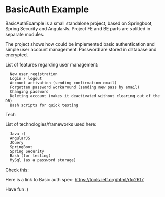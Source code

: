 # BasicAuth Example

BasicAuthExample is a small standalone project, based on Springboot, Spring Security and AngularJs.
Project FE and BE parts are splitted in separate modules. 

The project shows how could be implemented basic authentication and simple 
user account management. Password are stored in database and encrypted. 
 
List of features regarding user management:
  
      New user registration
      Login / logout
      Account activation (sending confirmation email)
      Forgotten password workaround (sending new pass by email)
      Changing password
      Deleting account (makes it deactivated without clearing out of the DB)
      Bash scripts for quick testing
  
Tech
  
List of technologies/frameworks used here:
  
      Java :)
      AngularJS
      JQuery
      SpringBoot
      Spring Security
      Bash (for testing)
      MySql (as a password storage)
      
Check this:
  
Here is a link to Basic auth spec:
https://tools.ietf.org/html/rfc2617
      
Have fun :)